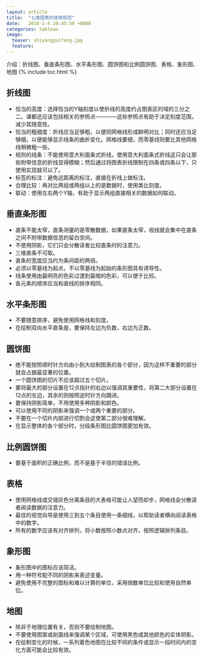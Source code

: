 ```yaml
---
layout: article
title:  "七类图表的使用规范"
date:   2018-1-4 20:45:50 +0800
categories: tableau
image:
  teaser: shiyongguifang.jpg
  feature: 
---
```

介绍：折线图、垂直条形图、水平条形图、圆饼图和比例圆饼图、表格、象形图、地图
{% include toc.html %}
## 折线图
* 恰当的高度：选择恰当的Y轴刻度以使折线的高度约占图表区的域的三分之二。课都还应该包括相关的参照点————这些参照点有助于决定刻度范围，减少其随意性。
* 恰当的粗细度：折线应当足够粗，以便同网格线形成鲜明对比；同时还应当足够细，以便能够显示线条的曲折变化。网格线要细，而零基线则要比其他网格线稍微粗一些。
* 规则的线条：不能使用意大利面条式折线，使用意大利面条式折线这只会让那些附带信息的折线显得模糊；然后通过将图表折线限制在四条或四条以下，只使用实现就可以了。
* 标签的标注：避免远距离的标注，直接在折线上做标注。
* 合理比较：再对比两组或两组以上的是数据时，使用类比刻度。
* 联动：使用左右两个Y轴，有助于显示两组直接相关的数据如何联动。

## 垂直条形图
* 直条不能太窄，直条测量的是零散数据，如果直条太窄，视线就会集中在直条之间不附带数据信息的留白空间。
* 不使用阴影，它们只会分散读者比较直条时的注意力。
* 三维直条不可取。
* 直条的宽度应当约为条间距的两倍。
* 必须以零基线为起点，不以零基线为起始的条形图具有诱导性。
* 线条使用由最明亮的色彩过渡到最暗的色彩，可以便于比较。
* 各元素的顺序应当和直线的排序相同。

## 水平条形图
* 不要随意排序，避免使用网格线和刻度。
* 在绘制双向水平直条是，要保持左边为负数，右边为正数。

## 圆饼图
* 绝不能按照顺时针方向由小到大绘制图表的各个部分，因为这样不重要的部分就会占据最显著的位置。
* 一个圆饼图的切片不应该超过五个切片。
* 要将最大的部分设置在12点指针的右边以强调其重要性，将第二大部分设置在12点的左边，其余的则按照逆时针方向跟进。
* 要保持阴影简单，不用使用多种阴影和颜色。
* 可以使用不同的阴影来强调一个或两个重要的部分。
* 不要在一个切片内部进行切割会这使第二部分很难理解。
* 在显示整体的各个部分时，分段条形图比圆饼图更加有效。

## 比例圆饼图
* 要基于面积的正确比例，而不是基于半径的错误比例。

## 表格
* 使用网格线或交错灰色分离条目的大表格可能让人望而却步，网格线会分散读者阅读数据的注意力。
* 最佳的视觉向导是使用三到五个条目使用一条细线，以帮助读者横向阅读表格中的数字。
* 所有的数字应该有对齐排列，将小数按照小数点对齐，按照逻辑排列条目。

## 象形图
* 象形图中的图标应该简洁。
* 用一种符号配不同的阴影来表述变量。
* 避免使用不完整的图标和难以计算的单位，采用倍数单位比较和使用自然单位。

## 地图
* 除非于地理位置有关，否则不要绘制地图。
* 不要使用图案或剖面线来强调某个区域，可使用黑色或其他颜色的实体阴影。
* 在绘制变化的时候，一系列着色地图在比较不同的条件或显示一段时间内的变化方面可能会比较有效。
